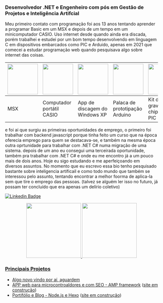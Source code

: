 ### Desenvolvedor .NET e Engenheiro com pós em Gestão de Projetos e Inteligência Artifcial 

Meu primeiro contato com programação foi aos 13 anos tentando aprender a programar Basic em um MSX e depois de um tempo em um minicomputador CASIO. Uso internet desde quando ainda era discada, porém trabalhei e estudei por um bom tempo desenvolvendo em linguagem C em dispositivos embarcados como PIC e Arduido, apenas em 2021 que comecei a estudar programação web quando pesquisava algo sobre internet das coisas.

<table>
    <thead>
        <tr>
            <th><img src="https://cemeterygames.com/wp-content/uploads/2021/08/expert.jpg?w=768" width="auto" height="100" /></th>
            <th><img src="https://preview.redd.it/pgw52h8ed58c1.jpeg?auto=webp&s=983b26e4e3d4f9cde02dd0983fb4213042af9619" width="auto" height="100" /></th>
            <th><img src="https://p2.trrsf.com/image/fget/cf/774/0/images.terra.com/2023/10/15/229862268-11133207383192.jpg" width="auto" height="100" /></th>
            <th><img src="https://upload.wikimedia.org/wikipedia/commons/thumb/6/6e/A000066_featured_4.jpg/250px-A000066_featured_4.jpg" width="auto" height="100" /></th>          
            <th><img src="https://http2.mlstatic.com/D_NQ_NP_2X_645733-MLB74511282458_022024-F.webp" width="auto" height="100" /></th> 
        </tr>
    </thead>
    <tbody>
        <tr>
            <td>MSX</td>
            <td>Computador portátil CASIO</td>
            <td>App de discagem do Windows XP</td>
            <td>Palaca de prototipação Arduino</td>
            <td>Kit de gravação de chips do tipo PIC</td>
        </tr>
    </tbody>
</table>

e foi ai que surgiu as primeiras oportunidades de emprego, o primeiro foi trabalhar com backend javascript porque tinha feito um curso que na época oferecia emprego para quem se destacava-se, e também na mesma época outra oprtunidade para trabalhar com .NET C# numa migração de uma sistema. depois de um ano eu consegui uma terceirada oportunidade, também pra trabalhar com .NET C# e onde eu me encontro já a um pouco mais de dois anos. Hoje eu sigo estudando e me aperfeiçoando em diversos assuntos. No momento que eu escrevo essa bio tenho pesquisado bastante sobre inteligencia artificail e como todo mundo que também se interessou pelo assunto, tentando encontrar a melhor foorma de aplica-la sem que tire o emprego das pessoas. (talvez se alguém ler isso no futuro, já possam ter concluído que era apenas um delírio coletivo)



[![Linkedin Badge](https://img.shields.io/badge/-LinkedIn-blue?style=flat-square&logo=Linkedin&logoColor=white&link=https://www.linkedin.com/in/renatolobo-engenheiro/)](https://www.linkedin.com/in/renatolobo-engenheiro/)
 



<div align="center">
  <a href="https://github.com/rafaballerini">
  <img height="180em" src="https://github-readme-stats.vercel.app/api?username=renatolobojr&show_icons=true&theme=dracula&include_all_commits=true&count_private=true"/>
  <img height="180em" src="https://github-readme-stats.vercel.app/api/top-langs/?username=renatolobojr&layout=compact&langs_count=7&theme=dracula"/>
</div>


### Principais Projetos
- [Algo novo vindo por aí, aguardem](https://www.google.com)
- [APP web para microcontroaldores e com SEO - AMP framework](https://github.com/renatolobojr/public-libraries-for-MPLAB-X) ([site em construção](https://renatolobojr.github.io/public-libraries-for-MPLAB-X)) 
- [Portifólio e Blog - Node.js e Hexo](https://github.com/renatolobojr/renatolobojr.github.io) ([site em construção](https://renatolobojr.github.io/))  

